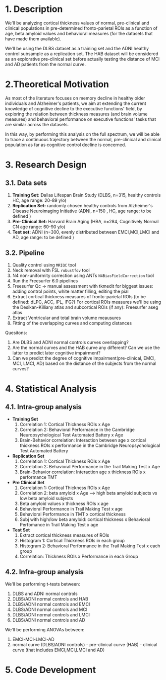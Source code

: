 # 1. Description
We'll be analyzing cortical thickness values of normal, pre-clinical and clinical populations in pre-determined fronto-parietal ROIs as a function of age, beta amyloid values and behavioral measures (for the datasets that have made them available).

We'll be using the DLBS dataset as a training set and the ADNI healthy control subsample as a replication set. The HAB dataset will be considered as an explorative pre-clinical set before actually testing the distance of MCI and AD patients from the normal curve.

# 2.Theoretical Motivation

As most of the literature focuses on memory decline in healthy older individuals and Alzheimer's patients, we aim at extending the current knowledge of cognitive decline to the executive functions' field, by exploring the relation between thickness measures (and brain volume measures) and behavioral performance on executive functions' tasks that are similar across the datasets.

In this way, by performing this analysis on the full spectrum, we will be able to trace a continuous trajectory between the normal, pre-clinical and clinical population as far as cognitive control decline is concerned.
# 3. Research Design

## 3.1. Data sets
1. **Training Set:** Dallas Lifespan Brain Study (DLBS, n=315, healthy controls HC, age range: 20-89 y/o)
2. **Replication Set:** randomly chosen healthy controls from Alzheimer's Disease Neuroimaging Initiative (ADNI, n=150 , HC,  age range: to be defined )
3. **Pre-Clinical Set:** Harvard Brain Aging (HBA, n=284, Cognitively Normal CN age range: 60-90 y/o)
4. **Test set:** ADNI (n=300, evenly distributed between EMCI,MCI,LMCI and AD, age range: to be defined )

## 3.2. Pipeline
1. Quality control using `MRIQC` tool
2. Neck removal with FSL `robustfov` tool
3. N4 non-uniformity correction using ANTs `N4BiasFieldCorrection` tool
4. Run the Freesurfer 6.0 pipelines
5. Freesurfer Qc → manual assessment with tkmedit for biggest issues: adding control points, white matter filling, editing the pial 
6. Extract cortical thickness measures of fronto-parietal ROIs (to be defined: dLPC, ACC, IPL, IFG?)
      For cortical ROIs measures we'll be using the Desikan-Killiany atlas and subcortical ROIs (if any): Freesurfer aseg atlas
7. Extract Ventricular and total brain volume meausures
8. Fitting of the overlapping curves and computing distances 

Quesitons:
1. Are DLBS and ADNI normal controls curves overlapping?
2. Are the normal curves and the HAB curve any different? Can we use the latter to predict later cognitive impairment?
3. Can we predict the degree of cognitive impairment(pre-clinical, EMCI, MCI, LMCI, AD) based on the distance of the subjects from the normal curves? 


# 4. Statistical Analysis
## 4.1. Intra-group analysis
* **Training Set**
  1. Correlation 1: Cortical Thickness ROIs x Age
  2. Correlation 2: Behavioral Performance in the Cambridge Neuropsychological Test Automated Battery x Age
  3. Brain-Behavior correlation: Interaction between age x cortical thickness ROIs x performance in the Cambridge Neuropsychological Test Automated Battery
* **Replication Set**
  1. Correlation 1: Cortical Thickness ROIs x Age
  2. Correlation 2: Behavioral Performance in the Trail Making Test x Age
  3. Brain-Behavior correlation: Interaction age x thickness ROIs x performance TMT
* **Pre Clinical Set**
  1. Correlation 1: Cortical Thickness ROIs x Age
  2. Correlation 2: beta amyloid x Age --> high beta amyloid subjects vs low beta amyloid subjects
  3. Beta amyloid values x thickness ROIs x age
  4. Behavioral Performance in Trail Making Test x age 
  5. Behavioral Performance in TMT x cortical thickness
  6. Subj with high/low beta amyloid: cortical thickness x Behavioral Perfomance in Trail Making Test x age
* **Test Set**
  1. Extract cortical thickness measures of ROIs
  2. Histogram 1: Cortical Thickness ROIs in each group
  3. Histogram 2: Behavioral Performance in the Trail Making Test x each group
  4. Correlation: Thickness ROIs x Performance in each Group
  
## 4.2. Infra-group analysis
We'll be performing t-tests between:
1. DLBS and ADNI normal controls
2. DLBS/ADNI normal controls and HAB
3. DLBS/ADNI normal controls and EMCI
4. DLBS/ADNI normal controls and MCI
5. DLBS/ADNI normal controls and LMCI
6. DLBS/ADNI normal controls and AD

We'll be performing ANOVAs between:
1. EMCI-MCI-LMCI-AD
2. normal curve (DLBS/ADNI controls) - pre-clinical curve (HAB) - clinical curve (that includes EMCI,MCI,LMCI and AD)


# 5. Code Development 
